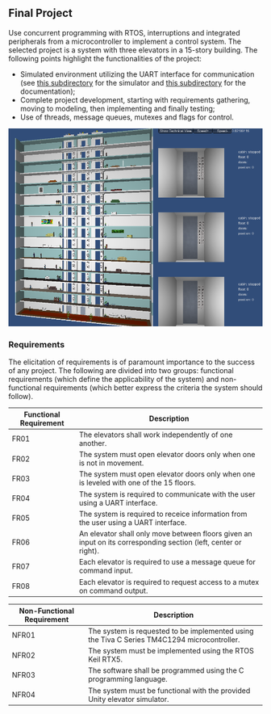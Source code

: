 ## Final Project

Use concurrent programming with RTOS, interruptions and integrated peripherals from a microcontroller to implement a control system. The selected project  is a system with three elevators in a 15-story building. The following points highlight the functionalities of the project:
* Simulated environment utilizing the UART interface for communication (see [this subdirectory](https://github.com/victorlou/embarcados_ELF74/blob/main/projeto_final/sim) for the simulator and [this subdirectory](https://github.com/victorlou/embarcados_ELF74/blob/main/projeto_final/docs) for the documentation);
* Complete project development, starting with requirements gathering, moving to modeling, then implementing and finally testing;
* Use of threads, message queues, mutexes and flags for control.

![sim](https://github.com/victorlou/embarcados_ELF74/blob/main/projeto_final/images/elevator_sim.png)

### Requirements

The elicitation of requirements is of paramount importance to the success of any project. The following are divided into two groups: functional requirements (which define the applicability of the system) and non-functional requirements (which better express the criteria the system should follow).

| Functional Requirement  | Description   |
| ----------------------- | ------------- |
| FR01  | The elevators shall work independently of one another.  |
| FR02  | The system must open elevator doors only when one is not in movement.  |
| FR03  | The system must open elevator doors only when one is leveled with one of the 15 floors. |
| FR04  | The system is required to communicate with the user using a UART interface. |
| FR05  | The system is required to receice information from the user using a UART interface. |
| FR06  | An elevator shall only move between floors given an input on its corresponding section (left, center or right).  |
| FR07  | Each elevator is required to use a message queue for command input.  |
| FR08  | Each elevator is required to request access to a mutex on command output.   |


| Non-Functional Requirement  | Description   |
| ----------------------- | ------------- |
| NFR01  | The system is requested to be implemented using the Tiva C Series TM4C1294 microcontroller.  |
| NFR02  | The system must be implemented using the RTOS Keil RTX5. |
| NFR03  | The software shall be programmed using the C programming language.  |
| NFR04  | The system must be functional with the provided Unity elevator simulator.  |